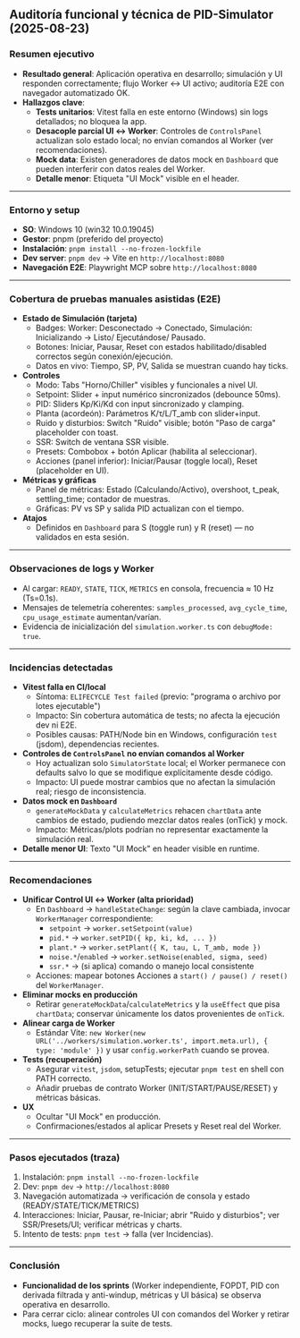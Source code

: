 ## Auditoría funcional y técnica de PID-Simulator (2025-08-23)

### Resumen ejecutivo
- **Resultado general**: Aplicación operativa en desarrollo; simulación y UI responden correctamente; flujo Worker ↔ UI activo; auditoría E2E con navegador automatizado OK.
- **Hallazgos clave**:
  - **Tests unitarios**: Vitest falla en este entorno (Windows) sin logs detallados; no bloquea la app.
  - **Desacople parcial UI ↔ Worker**: Controles de `ControlsPanel` actualizan solo estado local; no envían comandos al Worker (ver recomendaciones).
  - **Mock data**: Existen generadores de datos mock en `Dashboard` que pueden interferir con datos reales del Worker.
  - **Detalle menor**: Etiqueta "UI Mock" visible en el header.

---

### Entorno y setup
- **SO**: Windows 10 (win32 10.0.19045)
- **Gestor**: pnpm (preferido del proyecto)
- **Instalación**: `pnpm install --no-frozen-lockfile`
- **Dev server**: `pnpm dev` → Vite en `http://localhost:8080`
- **Navegación E2E**: Playwright MCP sobre `http://localhost:8080`

---

### Cobertura de pruebas manuales asistidas (E2E)
- **Estado de Simulación (tarjeta)**
  - Badges: Worker: Desconectado → Conectado, Simulación: Inicializando → Listo/ Ejecutándose/ Pausado.
  - Botones: Iniciar, Pausar, Reset con estados habilitado/disabled correctos según conexión/ejecución.
  - Datos en vivo: Tiempo, SP, PV, Salida se muestran cuando hay ticks.
- **Controles**
  - Modo: Tabs "Horno/Chiller" visibles y funcionales a nivel UI.
  - Setpoint: Slider + input numérico sincronizados (debounce 50ms).
  - PID: Sliders Kp/Ki/Kd con input sincronizado y clamping.
  - Planta (acordeón): Parámetros K/τ/L/T_amb con slider+input.
  - Ruido y disturbios: Switch "Ruido" visible; botón "Paso de carga" placeholder con toast.
  - SSR: Switch de ventana SSR visible.
  - Presets: Combobox + botón Aplicar (habilita al seleccionar).
  - Acciones (panel inferior): Iniciar/Pausar (toggle local), Reset (placeholder en UI).
- **Métricas y gráficas**
  - Panel de métricas: Estado (Calculando/Activo), overshoot, t_peak, settling_time; contador de muestras.
  - Gráficas: PV vs SP y salida PID actualizan con el tiempo.
- **Atajos**
  - Definidos en `Dashboard` para S (toggle run) y R (reset) — no validados en esta sesión.

---

### Observaciones de logs y Worker
- Al cargar: `READY`, `STATE`, `TICK`, `METRICS` en consola, frecuencia ≈ 10 Hz (Ts=0.1s).
- Mensajes de telemetría coherentes: `samples_processed`, `avg_cycle_time`, `cpu_usage_estimate` aumentan/varían.
- Evidencia de inicialización del `simulation.worker.ts` con `debugMode: true`.

---

### Incidencias detectadas
- **Vitest falla en CI/local**
  - Síntoma: `ELIFECYCLE Test failed` (previo: "programa o archivo por lotes ejecutable")
  - Impacto: Sin cobertura automática de tests; no afecta la ejecución dev ni E2E.
  - Posibles causas: PATH/Node bin en Windows, configuración `test` (jsdom), dependencias recientes.
- **Controles de `ControlsPanel` no envían comandos al Worker**
  - Hoy actualizan solo `SimulatorState` local; el Worker permanece con defaults salvo lo que se modifique explícitamente desde código.
  - Impacto: UI puede mostrar cambios que no afectan la simulación real; riesgo de inconsistencia.
- **Datos mock en `Dashboard`**
  - `generateMockData` y `calculateMetrics` rehacen `chartData` ante cambios de estado, pudiendo mezclar datos reales (onTick) y mock.
  - Impacto: Métricas/plots podrían no representar exactamente la simulación real.
- **Detalle menor UI**: Texto "UI Mock" en header visible en runtime.

---

### Recomendaciones
- **Unificar Control UI ↔ Worker (alta prioridad)**
  - En `Dashboard` → `handleStateChange`: según la clave cambiada, invocar `WorkerManager` correspondiente:
    - `setpoint` → `worker.setSetpoint(value)`
    - `pid.*` → `worker.setPID({ kp, ki, kd, ... })`
    - `plant.*` → `worker.setPlant({ K, tau, L, T_amb, mode })`
    - `noise.*`/`enabled` → `worker.setNoise(enabled, sigma, seed)`
    - `ssr.*` → (si aplica) comando o manejo local consistente
  - Acciones: mapear botones Acciones a `start() / pause() / reset()` del `WorkerManager`.
- **Eliminar mocks en producción**
  - Retirar `generateMockData`/`calculateMetrics` y la `useEffect` que pisa `chartData`; conservar únicamente los datos provenientes de `onTick`.
- **Alinear carga de Worker**
  - Estándar Vite: `new Worker(new URL('../workers/simulation.worker.ts', import.meta.url), { type: 'module' })` y usar `config.workerPath` cuando se provea.
- **Tests (recuperación)**
  - Asegurar `vitest`, `jsdom`, setupTests; ejecutar `pnpm test` en shell con PATH correcto.
  - Añadir pruebas de contrato Worker (INIT/START/PAUSE/RESET) y métricas básicas.
- **UX**
  - Ocultar "UI Mock" en producción.
  - Confirmaciones/estados al aplicar Presets y Reset real del Worker.

---

### Pasos ejecutados (traza)
1) Instalación: `pnpm install --no-frozen-lockfile`
2) Dev: `pnpm dev` → `http://localhost:8080`
3) Navegación automatizada → verificación de consola y estado (READY/STATE/TICK/METRICS)
4) Interacciones: Iniciar, Pausar, re-Iniciar; abrir "Ruido y disturbios"; ver SSR/Presets/UI; verificar métricas y charts.
5) Intento de tests: `pnpm test` → falla (ver Incidencias).

---

### Conclusión
- **Funcionalidad de los sprints** (Worker independiente, FOPDT, PID con derivada filtrada y anti-windup, métricas y UI básica) se observa operativa en desarrollo.
- Para cerrar ciclo: alinear controles UI con comandos del Worker y retirar mocks, luego recuperar la suite de tests.


